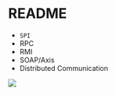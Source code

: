 # README

- `SPI`
- RPC
- RMI
- SOAP/Axis
- Distributed Communication


![](https://luo0412.oss-cn-hangzhou.aliyuncs.com/1688892996241-zm3Gi4KmKy6x-image.png)
